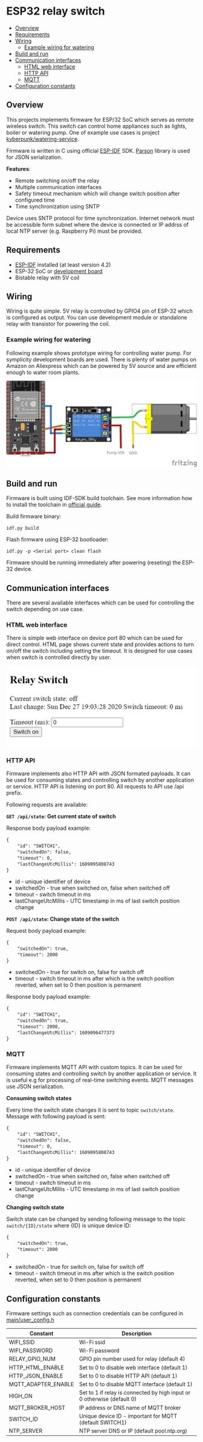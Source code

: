 # ESP32 relay switch

* [Overview](#Overview)<br>
* [Requirements](#Requirements)<br>
* [Wiring](#Wiring)<br>
  * [Example wiring for watering](#Example-wiring-for-watering)<br>
* [Build and run](#Build-and-run)<br>
* [Communication interfaces](#Communication-interfaces)<br>
  * [HTML web interface](#HTML-web-interface)<br>
  * [HTTP API](#HTTP-API)<br>
  * [MQTT](#MQTT)<br>
* [Configuration constants](#Configuration-constants)<br>

## Overview

This projects implements firmware for ESP/32 SoC which serves as remote wireless switch. This switch can control home appliances such as lights,
boiler or watering pump. One of example use cases is project [kyberpunk/watering-service](https://github.com/kyberpunk/watering-service).

Firmware is written in C using official [ESP-IDF](https://docs.espressif.com/projects/esp-idf/en/latest/esp32/get-started/index.html#step-2-get-esp-idf) SDK. [Parson](https://github.com/kgabis/parson) library is used for JSON serialization.

**Features**:
* Remote switching on/off the relay
* Multiple communication interfaces
* Safety timeout mechanism which will change switch position after configured time
* Time synchronization using SNTP

Device uses SNTP protocol for time synchronization. Internet network must be accessible form subnet where the device is connected or IP addrss of local NTP server (e.g. Raspberry Pi) must be provided.

## Requirements

* [ESP-IDF](https://docs.espressif.com/projects/esp-idf/en/latest/esp32/get-started/index.html#step-2-get-esp-idf) installed (at least version 4.2)
* ESP-32 SoC or [development board](https://www.espressif.com/en/products/devkits)
* Bistable relay with 5V coil

## Wiring

Wiring is quite simple. 5V relay is controlled by GPIO4 pin of ESP-32 which is configured as output. You can use development module or standalone relay with transistor for powering the coil.

### Example wiring for watering

Following example shows prototype wiring for controlling water pump. For symplicity development boards are used. There is plenty of water pumps on Amazon on Aliexpress which can be powered by 5V source and are efficient enough to water room plants.

![example wiring](doc/wiring_example.png)

## Build and run

Firmware is built using IDF-SDK build toolchain. See more information how to install the toolchain in [official guide](https://docs.espressif.com/projects/esp-idf/en/latest/esp32/get-started/).

Build firmware binary:

```
idf.py build
```

Flash firmware using ESP-32 bootloader:

```
idf.py -p <Serial port> clean flash
```

Firmware should be running immediately after powering (reseting) the ESP-32 device.

## Communication interfaces

There are several available interfaces which can be used for controlling the switch depending on use case.

### HTML web interface

There is simple web interface on device port 80 which can be used for direct control. HTML page shows current state and provides actions to turn on/off the switch including setting the timeout. It is designed for use cases when switch is controlled directly by user.

![web interface screenshot](doc/web.png)

### HTTP API

Firmware implements also HTTP API with JSON formated payloads. It can be used for consuming states and controlling switch by another application or service. HTTP API is listening on port 80. All requests to API use /api prefix.

Following requests are available:

**`GET /api/state`: Get current state of switch**

Response body payload example:

```
{
    "id": "SWITCH1",
    "switchedOn": false,
    "timeout": 0,
    "lastChangeUtcMillis": 1609095808743
}
```

* id - unique identifier of device
* switchedOn - true when switched on, false when switched off
* timeout - switch timeout in ms
* lastChangeUtcMillis - UTC timestamp in ms of last switch position change

**`POST /api/state`: Change state of the switch**

Request body payload example:

```
{
    "switchedOn": true,
    "timeout": 2000
}
```

* switchedOn - true for switch on, false for switch off
* timeout - switch timeout in ms after which is the switch position reverted, when set to 0 then position is permanent

Response body payload example:

```
{
    "id": "SWITCH1",
    "switchedOn": true,
    "timeout": 2000,
    "lastChangeUtcMillis": 1609096477373
}
```

### MQTT

Firmware implements MQTT API with custom topics. It can be used for consuming states and controlling switch by another application or service. It is useful e.g for processing of real-time switching events. MQTT messages use JSON serialization.

**Consuming switch states**

Every time the switch state changes it is sent to topic `switch/state`. Message with following payload is sent:

```
{
    "id": "SWITCH1",
    "switchedOn": false,
    "timeout": 0,
    "lastChangeUtcMillis": 1609095808743
}
```

* id - unique identifier of device
* switchedOn - true when switched on, false when switched off
* timeout - switch timeout in ms
* lastChangeUtcMillis - UTC timestamp in ms of last switch position change

**Changing switch state**

Switch state can be changed by sending following message to the topic `switch/{ID}/state` where {ID} is unique device ID:

```
{
    "switchedOn": true,
    "timeout": 2000
}
```

* switchedOn - true for switch on, false for switch off
* timeout - switch timeout in ms after which is the switch position reverted, when set to 0 then position is permanent

## Configuration constants

Firmware settings such as connection credentials can be configured in [main/user_config.h](main/user_config.h)

| Constant            | Description                                                             |
| ------------------- | ----------------------------------------------------------------------- |
| WIFI_SSID           | Wi-Fi ssid                                                              |
| WIFI_PASSWORD       | Wi-Fi password                                                          |
| RELAY_GPIO_NUM      | GPIO pin number used for relay (default 4)                              |
| HTTP_HTML_ENABLE    | Set to 0 to disable web interface (default 1)                           |
| HTTP_JSON_ENABLE    | Set to 0 to disable HTTP API (default 1)                                |
| MQTT_ADAPTER_ENABLE | Set to 0 to disable MQTT interface (default 1)                          |
| HIGH_ON             | Set to 1 if relay is connected by high input or 0 otherwise (default 0) |
| MQTT_BROKER_HOST    | IP address or DNS name of MQTT broker                                   |
| SWITCH_ID           | Unique device ID - important for MQTT (default SWITCH1)                 |
| NTP_SERVER          | NTP server DNS or IP (default pool.ntp.org)                             |
